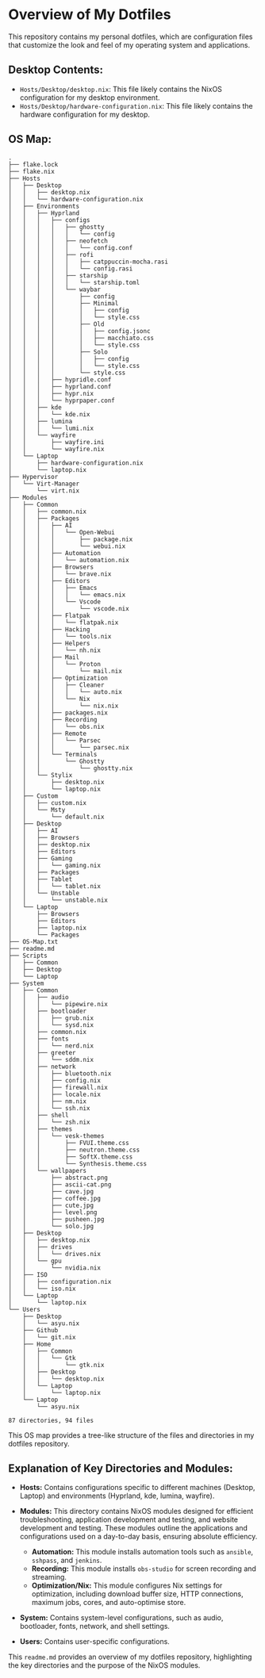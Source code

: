 # Overview of My Dotfiles

This repository contains my personal dotfiles, which are configuration files that customize the look and feel of my operating system and applications.

## Desktop Contents:

*   `Hosts/Desktop/desktop.nix`: This file likely contains the NixOS configuration for my desktop environment.
*   `Hosts/Desktop/hardware-configuration.nix`: This file likely contains the hardware configuration for my desktop.

## OS Map:

```
.
├── flake.lock
├── flake.nix
├── Hosts
│   ├── Desktop
│   │   ├── desktop.nix
│   │   └── hardware-configuration.nix
│   ├── Environments
│   │   ├── Hyprland
│   │   │   ├── configs
│   │   │   │   ├── ghostty
│   │   │   │   │   └── config
│   │   │   │   ├── neofetch
│   │   │   │   │   └── config.conf
│   │   │   │   ├── rofi
│   │   │   │   │   ├── catppuccin-mocha.rasi
│   │   │   │   │   └── config.rasi
│   │   │   │   ├── starship
│   │   │   │   │   └── starship.toml
│   │   │   │   └── waybar
│   │   │   │       ├── config
│   │   │   │       ├── Minimal
│   │   │   │       │   ├── config
│   │   │   │       │   └── style.css
│   │   │   │       ├── Old
│   │   │   │       │   ├── config.jsonc
│   │   │   │       │   ├── macchiato.css
│   │   │   │       │   └── style.css
│   │   │   │       ├── Solo
│   │   │   │       │   ├── config
│   │   │   │       │   └── style.css
│   │   │   │       └── style.css
│   │   │   ├── hypridle.conf
│   │   │   ├── hyprland.conf
│   │   │   ├── hypr.nix
│   │   │   └── hyprpaper.conf
│   │   ├── kde
│   │   │   └── kde.nix
│   │   ├── lumina
│   │   │   └── lumi.nix
│   │   └── wayfire
│   │       ├── wayfire.ini
│   │       └── wayfire.nix
│   └── Laptop
│       ├── hardware-configuration.nix
│       └── laptop.nix
├── Hypervisor
│   └── Virt-Manager
│       └── virt.nix
├── Modules
│   ├── Common
│   │   ├── common.nix
│   │   ├── Packages
│   │   │   ├── AI
│   │   │   │   └── Open-Webui
│   │   │   │       ├── package.nix
│   │   │   │       └── webui.nix
│   │   │   ├── Automation
│   │   │   │   └── automation.nix
│   │   │   ├── Browsers
│   │   │   │   └── brave.nix
│   │   │   ├── Editors
│   │   │   │   ├── Emacs
│   │   │   │   │   └── emacs.nix
│   │   │   │   └── Vscode
│   │   │   │       └── vscode.nix
│   │   │   ├── Flatpak
│   │   │   │   └── flatpak.nix
│   │   │   ├── Hacking
│   │   │   │   └── tools.nix
│   │   │   ├── Helpers
│   │   │   │   └── nh.nix
│   │   │   ├── Mail
│   │   │   │   └── Proton
│   │   │   │       └── mail.nix
│   │   │   ├── Optimization
│   │   │   │   ├── Cleaner
│   │   │   │   │   └── auto.nix
│   │   │   │   └── Nix
│   │   │   │       └── nix.nix
│   │   │   ├── packages.nix
│   │   │   ├── Recording
│   │   │   │   └── obs.nix
│   │   │   ├── Remote
│   │   │   │   └── Parsec
│   │   │   │       └── parsec.nix
│   │   │   └── Terminals
│   │   │       └── Ghostty
│   │   │           └── ghostty.nix
│   │   └── Stylix
│   │       ├── desktop.nix
│   │       └── laptop.nix
│   ├── Custom
│   │   ├── custom.nix
│   │   └── Msty
│   │       └── default.nix
│   ├── Desktop
│   │   ├── AI
│   │   ├── Browsers
│   │   ├── desktop.nix
│   │   ├── Editors
│   │   ├── Gaming
│   │   │   └── gaming.nix
│   │   ├── Packages
│   │   ├── Tablet
│   │   │   └── tablet.nix
│   │   └── Unstable
│   │       └── unstable.nix
│   └── Laptop
│       ├── Browsers
│       ├── Editors
│       ├── laptop.nix
│       └── Packages
├── OS-Map.txt
├── readme.md
├── Scripts
│   ├── Common
│   ├── Desktop
│   └── Laptop
├── System
│   ├── Common
│   │   ├── audio
│   │   │   └── pipewire.nix
│   │   ├── bootloader
│   │   │   ├── grub.nix
│   │   │   └── sysd.nix
│   │   ├── common.nix
│   │   ├── fonts
│   │   │   └── nerd.nix
│   │   ├── greeter
│   │   │   └── sddm.nix
│   │   ├── network
│   │   │   ├── bluetooth.nix
│   │   │   ├── config.nix
│   │   │   ├── firewall.nix
│   │   │   ├── locale.nix
│   │   │   ├── nm.nix
│   │   │   └── ssh.nix
│   │   ├── shell
│   │   │   └── zsh.nix
│   │   ├── themes
│   │   │   └── vesk-themes
│   │   │       ├── FVUI.theme.css
│   │   │       ├── neutron.theme.css
│   │   │       ├── SoftX.theme.css
│   │   │       └── Synthesis.theme.css
│   │   └── wallpapers
│   │       ├── abstract.png
│   │       ├── ascii-cat.png
│   │       ├── cave.jpg
│   │       ├── coffee.jpg
│   │       ├── cute.jpg
│   │       ├── level.png
│   │       ├── pusheen.jpg
│   │       └── solo.jpg
│   ├── Desktop
│   │   ├── desktop.nix
│   │   ├── drives
│   │   │   └── drives.nix
│   │   └── gpu
│   │       └── nvidia.nix
│   ├── ISO
│   │   ├── configuration.nix
│   │   └── iso.nix
│   └── Laptop
│       └── laptop.nix
└── Users
    ├── Desktop
    │   └── asyu.nix
    ├── Github
    │   └── git.nix
    ├── Home
    │   ├── Common
    │   │   └── Gtk
    │   │       └── gtk.nix
    │   ├── Desktop
    │   │   └── desktop.nix
    │   └── Laptop
    │       └── laptop.nix
    └── Laptop
        └── asyu.nix

87 directories, 94 files
```

This OS map provides a tree-like structure of the files and directories in my dotfiles repository.

## Explanation of Key Directories and Modules:

*   **Hosts:** Contains configurations specific to different machines (Desktop, Laptop) and environments (Hyprland, kde, lumina, wayfire).
*   **Modules:** This directory contains NixOS modules designed for efficient troubleshooting, application development and testing, and website development and testing. These modules outline the applications and configurations used on a day-to-day basis, ensuring absolute efficiency.

    *   **Automation:** This module installs automation tools such as `ansible`, `sshpass`, and `jenkins`.
    *   **Recording:** This module installs `obs-studio` for screen recording and streaming.
    *   **Optimization/Nix:** This module configures Nix settings for optimization, including download buffer size, HTTP connections, maximum jobs, cores, and auto-optimise store.
*   **System:** Contains system-level configurations, such as audio, bootloader, fonts, network, and shell settings.
*   **Users:** Contains user-specific configurations.

This `readme.md` provides an overview of my dotfiles repository, highlighting the key directories and the purpose of the NixOS modules.